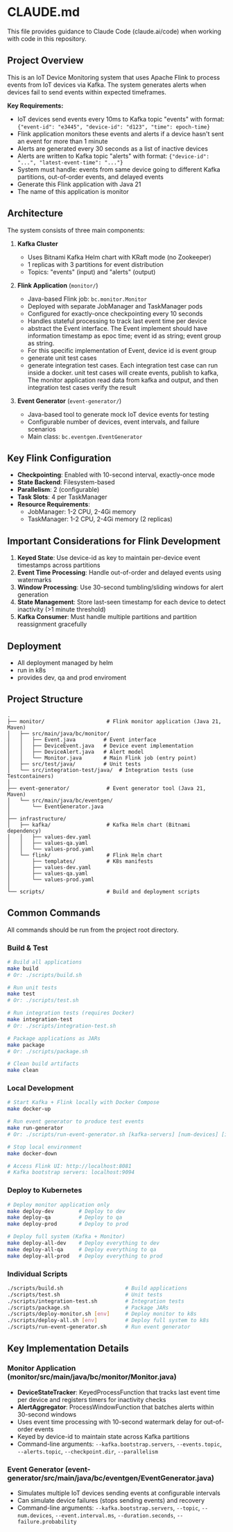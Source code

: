 # CLAUDE.md

This file provides guidance to Claude Code (claude.ai/code) when working with code in this repository.

## Project Overview

This is an IoT Device Monitoring system that uses Apache Flink to process events from IoT devices via Kafka. The system generates alerts when devices fail to send events within expected timeframes.

**Key Requirements:**
- IoT devices send events every 10ms to Kafka topic "events" with format: `{"event-id": "e3445", "device-id": "d123", "time": epoch-time}`
- Flink application monitors these events and alerts if a device hasn't sent an event for more than 1 minute
- Alerts are generated every 30 seconds as a list of inactive devices
- Alerts are written to Kafka topic "alerts" with format: `{"device-id": "...", "latest-event-time": "..."}`
- System must handle: events from same device going to different Kafka partitions, out-of-order events, and delayed events
- Generate this Flink application with Java 21
- The name of this application is monitor

## Architecture

The system consists of three main components:

1. **Kafka Cluster**
   - Uses Bitnami Kafka Helm chart with KRaft mode (no Zookeeper)
   - 1 replicas with 3 partitions for event distribution
   - Topics: "events" (input) and "alerts" (output)

2. **Flink Application** (`monitor/`)
   - Java-based Flink job: `bc.monitor.Monitor`
   - Deployed with separate JobManager and TaskManager pods
   - Configured for exactly-once checkpointing every 10 seconds
   - Handles stateful processing to track last event time per device
   - abstract the Event interface. The Event implement should have information timestamp as epoc time; event id as string; event group as string.
   - For this specific implementation of Event, device id is event group
   - generate unit test cases
   - generate integration test cases. Each integration test case can run inside a docker. unit test cases will create events, publish to kafka, The monitor application read data from kafka and output, and then integration test cases verify the result

3. **Event Generator** (`event-generator/`)
   - Java-based tool to generate mock IoT device events for testing
   - Configurable number of devices, event intervals, and failure scenarios
   - Main class: `bc.eventgen.EventGenerator`

## Key Flink Configuration
- **Checkpointing**: Enabled with 10-second interval, exactly-once mode
- **State Backend**: Filesystem-based
- **Parallelism**: 2 (configurable)
- **Task Slots**: 4 per TaskManager
- **Resource Requirements**:
  - JobManager: 1-2 CPU, 2-4Gi memory
  - TaskManager: 1-2 CPU, 2-4Gi memory (2 replicas)

## Important Considerations for Flink Development

1. **Keyed State**: Use device-id as key to maintain per-device event timestamps across partitions
2. **Event Time Processing**: Handle out-of-order and delayed events using watermarks
3. **Window Processing**: Use 30-second tumbling/sliding windows for alert generation
4. **State Management**: Store last-seen timestamp for each device to detect inactivity (>1 minute threshold)
5. **Kafka Consumer**: Must handle multiple partitions and partition reassignment gracefully


## Deployment
- All deployment managed by helm
- run in k8s
- provides dev, qa and prod enviroment

## Project Structure

```
.
├── monitor/                    # Flink monitor application (Java 21, Maven)
│   ├── src/main/java/bc/monitor/
│   │   ├── Event.java         # Event interface
│   │   ├── DeviceEvent.java   # Device event implementation
│   │   ├── DeviceAlert.java   # Alert model
│   │   └── Monitor.java       # Main Flink job (entry point)
│   ├── src/test/java/         # Unit tests
│   └── src/integration-test/java/  # Integration tests (use Testcontainers)
│
├── event-generator/            # Event generator tool (Java 21, Maven)
│   └── src/main/java/bc/eventgen/
│       └── EventGenerator.java
│
├── infrastructure/
│   ├── kafka/                  # Kafka Helm chart (Bitnami dependency)
│   │   ├── values-dev.yaml
│   │   ├── values-qa.yaml
│   │   └── values-prod.yaml
│   └── flink/                  # Flink Helm chart
│       ├── templates/          # K8s manifests
│       ├── values-dev.yaml
│       ├── values-qa.yaml
│       └── values-prod.yaml
│
└── scripts/                    # Build and deployment scripts
```

## Common Commands

All commands should be run from the project root directory.

### Build & Test

```bash
# Build all applications
make build
# Or: ./scripts/build.sh

# Run unit tests
make test
# Or: ./scripts/test.sh

# Run integration tests (requires Docker)
make integration-test
# Or: ./scripts/integration-test.sh

# Package applications as JARs
make package
# Or: ./scripts/package.sh

# Clean build artifacts
make clean
```

### Local Development

```bash
# Start Kafka + Flink locally with Docker Compose
make docker-up

# Run event generator to produce test events
make run-generator
# Or: ./scripts/run-event-generator.sh [kafka-servers] [num-devices] [interval-ms] [duration-sec] [failure-prob]

# Stop local environment
make docker-down

# Access Flink UI: http://localhost:8081
# Kafka bootstrap servers: localhost:9094
```

### Deploy to Kubernetes

```bash
# Deploy monitor application only
make deploy-dev        # Deploy to dev
make deploy-qa         # Deploy to qa
make deploy-prod       # Deploy to prod

# Deploy full system (Kafka + Monitor)
make deploy-all-dev    # Deploy everything to dev
make deploy-all-qa     # Deploy everything to qa
make deploy-all-prod   # Deploy everything to prod
```

### Individual Scripts

```bash
./scripts/build.sh                    # Build applications
./scripts/test.sh                     # Unit tests
./scripts/integration-test.sh         # Integration tests
./scripts/package.sh                  # Package JARs
./scripts/deploy-monitor.sh [env]     # Deploy monitor to k8s
./scripts/deploy-all.sh [env]         # Deploy full system to k8s
./scripts/run-event-generator.sh      # Run event generator
```

## Key Implementation Details

### Monitor Application (monitor/src/main/java/bc/monitor/Monitor.java)

- **DeviceStateTracker**: KeyedProcessFunction that tracks last event time per device and registers timers for inactivity checks
- **AlertAggregator**: ProcessWindowFunction that batches alerts within 30-second windows
- Uses event time processing with 10-second watermark delay for out-of-order events
- Keyed by device-id to maintain state across Kafka partitions
- Command-line arguments: `--kafka.bootstrap.servers`, `--events.topic`, `--alerts.topic`, `--checkpoint.dir`, `--parallelism`

### Event Generator (event-generator/src/main/java/bc/eventgen/EventGenerator.java)

- Simulates multiple IoT devices sending events at configurable intervals
- Can simulate device failures (stops sending events) and recovery
- Command-line arguments: `--kafka.bootstrap.servers`, `--topic`, `--num.devices`, `--event.interval.ms`, `--duration.seconds`, `--failure.probability`